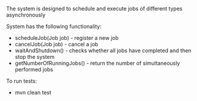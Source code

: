 The system is designed to schedule and execute jobs of different types asynchronously

System has the following functionality:

* scheduleJob(Job job) - register a new job
* cancelJob(Job job) - cancel a job
* waitAndShutdown() - checks whether all jobs have completed and then stop the system
* getNumberOfRunningJobs() - return the number of simultaneously performed jobs

To run tests:

* mvn clean test 

